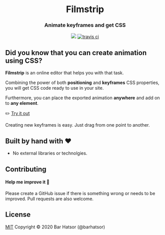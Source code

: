 <h1 align="center">Filmstrip</h1>
<p align="center">
  <h3 align="center">  
    Animate keyframes and get CSS
  </h3>
</p>
<p align="center">
  <a target='_blank' href='./LICENSE'><img src='https://img.shields.io/badge/license-MIT-blue.svg'/></a>
  <a href="https://travis-ci.com/barhatsor/filmstrip"><img src="https://travis-ci.com/barhatsor/filmstrip.svg?branch=master" alt="travis ci"></a>
</p>

## Did you know that you can create animation using CSS?

**Filmstrip** is an online editor that helps you with that task.

Combining the power of both **positioning** and **keyframes** CSS properties, you will get CSS code ready to use in your site.

Furthermore, you can place the exported animation **anywhere** and add on to **any element**.

:pencil2: [Try it out](https://filmstrip.netlify.app/)

Creating new keyframes is easy. Just drag from one point to another.

## Built by hand with :heart:
- No external libraries or technolgies.

## Contributing

#### Help me improve it :seedling:

Please create a GitHub issue if there is something wrong or needs to be improved. Pull requests are also welcome.

## License

[MIT](https://opensource.org/licenses/mit-license.php)
Copyright © 2020 Bar Hatsor (@barhatsor)
